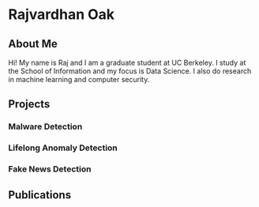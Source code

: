 # Rajvardhan Oak

## About Me
Hi! My name is Raj and I am a graduate student at UC Berkeley. I study at the School of Information and my focus is Data Science. I also do research in machine learning and computer security.


## Projects

### Malware Detection

### Lifelong Anomaly Detection

### Fake News Detection


## Publications
